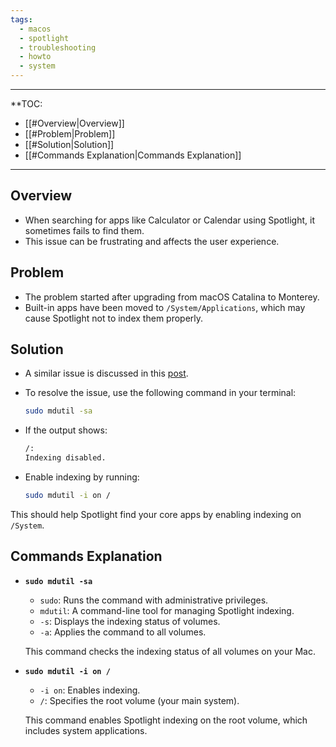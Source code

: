 ```yaml
---
tags:
  - macos
  - spotlight
  - troubleshooting
  - howto
  - system
---
```

---
**TOC:
- [[#Overview|Overview]]
- [[#Problem|Problem]]
- [[#Solution|Solution]]
- [[#Commands Explanation|Commands Explanation]]
---
## Overview

- When searching for apps like Calculator or Calendar using Spotlight, it sometimes fails to find them.
- This issue can be frustrating and affects the user experience.

## Problem

- The problem started after upgrading from macOS Catalina to Monterey.
- Built-in apps have been moved to `/System/Applications`, which may cause Spotlight not to index them properly.

## Solution

- A similar issue is discussed in this [post](https://apple.stackexchange.com/questions/431281/spotlight-search-useless-for-basic-core-apps).
- To resolve the issue, use the following command in your terminal:

  ```zsh
  sudo mdutil -sa
  ```

- If the output shows:

  ```zsh
  /:
  Indexing disabled.
  ```

- Enable indexing by running:

  ```zsh
  sudo mdutil -i on /
  ```

This should help Spotlight find your core apps by enabling indexing on `/System`.

## Commands Explanation

- **`sudo mdutil -sa`**
    - `sudo`: Runs the command with administrative privileges.
    - `mdutil`: A command-line tool for managing Spotlight indexing.
    - `-s`: Displays the indexing status of volumes.
    - `-a`: Applies the command to all volumes.
    
    This command checks the indexing status of all volumes on your Mac.
    
- **`sudo mdutil -i on /`**
    
    - `-i on`: Enables indexing.
    - `/`: Specifies the root volume (your main system).
    
    This command enables Spotlight indexing on the root volume, which includes system applications.